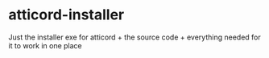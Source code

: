 # atticord-installer
Just the installer exe for atticord + the source code + everything needed for it to work in one place
